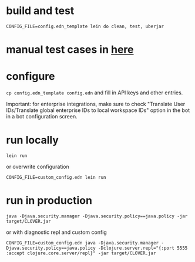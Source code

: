 
# build and test 
```
CONFIG_FILE=config.edn_template lein do clean, test, uberjar
```

# manual test cases in [here](TESTING.md)


# configure

`cp config.edn_template config.edn` and fill in API keys and other entries.

Important: for enterprise integrations, make sure to check "Translate User IDs/Translate global enterprise IDs to local workspace IDs" option in the bot in a bot configuration screen.


# run locally
```
lein run
```

or overwrite configuration
```
CONFIG_FILE=custom_config.edn lein run
```

# run in production
```
java -Djava.security.manager -Djava.security.policy==java.policy -jar target/CLOVER.jar
```

or with diagnostic repl and custom config
```
CONFIG_FILE=custom_config.edn java -Djava.security.manager -Djava.security.policy==java.policy -Dclojure.server.repl="{:port 5555 :accept clojure.core.server/repl}" -jar target/CLOVER.jar
```

